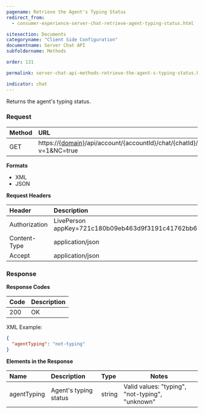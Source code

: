 ```yaml
---
pagename: Retrieve the Agent's Typing Status
redirect_from:
  - consumer-experience-server-chat-retrieve-agent-typing-status.html

sitesection: Documents
categoryname: "Client Side Configuration"
documentname: Server Chat API
subfoldername: Methods

order: 131

permalink: server-chat-api-methods-retrieve-the-agent-s-typing-status.html

indicator: chat
---
```


Returns the agent's typing status.

### Request

| Method | URL |
| :--- | :--- |
| GET | https://[{domain}](/agent-domain-domain-api.html)/api/account/{accountId}/chat/{chatId}/info/agentTyping?v=1&NC=true |

**Formats**

- XML
- JSON

**Request Headers**

| Header | Description |
| :--- | :--- |
| Authorization | LivePerson appKey=721c180b09eb463d9f3191c41762bb68 |
| Content-Type | application/json |
| Accept | application/json |

### Response

**Response Codes**

| Code | Description |
| :--- | :--- |
| 200 | OK |

XML Example:

```json
{
  "agentTyping": "not-typing"
}
```

**Elements in the Response**

| Name	| Description | Type |  Notes |
| :--- | :--- | :--- |  --- |
| agentTyping | Agent's typing status | string | Valid values: "typing", "not-typing", "unknown" |
